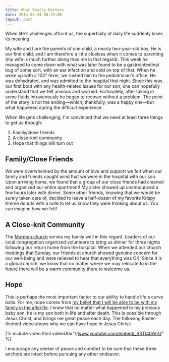 ```yaml
---
title: What Really Matters
date: 2014-04-24 08:29:00
layout: post
---
```


When life's challenges affront us, the superfluity of daily life suddenly loses its meaning.

My wife and I are the parents of one child, a nearly two-year-old boy. He is our first child, and I am therefore a little clueless when it comes to parenting (my wife is much further along than me in that regard). This week he managed to come down with what was later found to be a gastrointestinal bug of some sort, with an ear infection and cold on top of that. When he woke up with a 105&deg; fever, we rushed him to the pediatrician's office. He was dehydrated, and was admitted to the hospital that night. Since this was our first bout with any health-related issues for our son, one can hopefully understand that we felt anxious and worried. Fortunately, after taking in some fluids intravenously he began to recover without a problem. The point of the story is not the ending&mdash;which, thankfully, was a happy one&mdash;but what happened during the difficult experience.

When life gets challenging, I'm convinced that we need at least three things to get us through:

1. Family/close friends
2. A close-knit community
3. Hope that things will turn out

## Family/Close Friends

We were overwhelmed by the amount of love and support we felt when our family and friends caught wind that we were in the hospital with our son. Upon arriving home, we found that a group of our close friends had cleaned and organized our entire apartment! My sister showed up unannounced a few hours later with dinner. Some other friends, knowing that we would be surely taken care of, decided to leave a half-dozen of my favorite Krispy Kreme donuts with a note to let us know they were thinking about us. You can imagine how we felt!

## A Close-knit Community

The [Mormon church](http://lds.org) serves my family well in this regard. Leaders of our local congregation organized volunteers to bring us dinner for three nights following our return home from the hospital. When we attended our church meetings that Sunday, our friends at church showed genuine concern for our well-being and were relieved to hear that everything was OK. Since it is a global church, we know that no matter where we may relocate to in the future there will be a warm community there to welcome us.

## Hope

This is perhaps the most important factor to our ability to handle life's curve balls. For me, hope comes from [my belief that I will be able to be with my family in the afterlife](http://www.mormon.org/faq/topic/family/question/mormon-families). I knew that no matter what happened to my precious baby son, he is my son both in life and after death. This is possible through Jesus Christ, and brings me great peace each day. The following Easter-themed video shows why we can have hope in Jesus Christ:

{% include video.html videoUrl="//www.youtube.com/embed/_S3TI4bYerU" %}

I encourage any seeker of peace and comfort to be sure that these three anchors are intact before pursuing any other endeavor.
